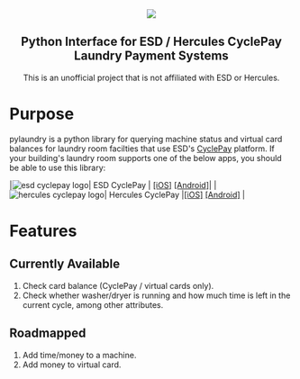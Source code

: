 <div align="center">
<img src="https://user-images.githubusercontent.com/466460/174422077-452bdd5c-243b-4487-8bd8-07a0120284d2.png">
<h2>Python Interface for ESD / Hercules CyclePay Laundry Payment Systems</h2>
<p align="center">This is an unofficial project that is not affiliated with ESD or Hercules.</p>
</div>

# Purpose
pylaundry is a python library for querying machine status and virtual card balances for laundry room facilties that use ESD's [CyclePay](https://esdcard.com/cyclepay/) platform. If your building's laundry room supports one of the below apps, you should be able to use this library:


|![esd cyclepay logo](https://user-images.githubusercontent.com/466460/174422476-2e2804e7-7b4d-4d4e-b4b0-0b15b34d2d11.png)| ESD CyclePay | [[iOS]](https://apps.apple.com/us/app/cyclepay-laundry-app/id904361786) [[Android]](https://play.google.com/store/apps/details?id=com.esd.laundrylink&gl=US)|
| ![hercules cyclepay logo](https://user-images.githubusercontent.com/466460/174422481-50703225-516d-40b6-abca-a9adc3e199a3.png)| Hercules CyclePay |[[iOS]](https://apps.apple.com/us/app/hercules-cyclepay/id1520002517?uo=4) [[Android]](https://play.google.com/store/apps/details?id=com.esd.laundrylink.hercules&gl=US) |

# Features
## Currently Available
1. Check card balance (CyclePay / virtual cards only).
2. Check whether washer/dryer is running and how much time is left in the current cycle, among other attributes.

## Roadmapped
1. Add time/money to a machine.
2. Add money to virtual card.
